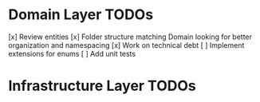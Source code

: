 # Domain Layer TODOs

[x] Review entities
[x] Folder structure matching Domain looking for better organization and namespacing
[x] Work on technical debt
[ ] Implement extensions for enums
[ ] Add unit tests

# Infrastructure Layer TODOs

